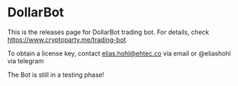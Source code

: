 # DollarBot

This is the releases page for DollarBot trading bot. For details, check https://www.cryptoparty.me/trading-bot

To obtain a license key, contact elias.hohl@ehtec.co via email or @eliashohl via telegram

The Bot is still in a testing phase!
